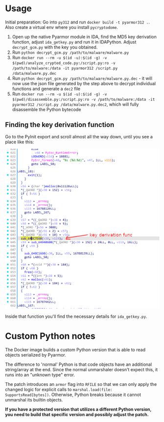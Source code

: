 # Usage

Initial preparation: Go into `py312` and run `docker build -t pyarmor312 .`. Also create a virtual env where you install `pycryptodome`.

1. Open up the native Pyarmor module in IDA, find the MD5 key derivation function, adjust `ida_getkey.py` and run it in IDAPython. Adjust `decrypt_gcm.py` with the key you obtained.
1. Run `python decrypt_gcm.py /path/to/malware/malware.py`
1. Run `docker run --rm -u $(id -u):$(id -g) -v $(pwd)/analyze_crypted_code.py:/script.py:ro -v /path/to/malware:/data -it pyarmor312 /script.py /data/malware.py.dec`
1. Run `python decrypt_gcm.py /path/to/malware/malware.py.dec` - it will now use the json file generated by the step above to decrypt individual functions and generate a `dec2` file
1. Run `docker run --rm -u $(id -u):$(id -g) -v $(pwd)/disassemble.py:/script.py:ro -v /path/to/malware:/data -it pyarmor312 /script.py /data/malware.py.dec2`, which will fully disassemble the Python bytecode


## Finding the key derivation function

Go to the PyInit export and scroll almost all the way down, until you see a place like this:

![Screenshot](screenshots/pyarmor_runtime_key_func.png)

Inside that function you'll find the necessary details for `ida_getkey.py`.


# Custom Python notes

The Docker image builds a custom Python version that is able to read objects serialized by Pyarmor.

The difference to 'normal' Python is that code objects have an additional string/array at the end.
Since the normal unmarshaler doesn't expect this, it runs into an "unknown type" error.

The patch introduces an `armor` flag into `RFILE` so that we can only apply the changed logic for explicit calls to `marshal.load(file: SupportsRead[bytes])`.
Otherwise, Python breaks because it cannot unmarshal its builtin objects.

**If you have a protected version that utilizes a different Python version, you need to build that specific version and possibly adjust the patch.**
